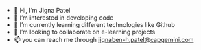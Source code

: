 - 👋 Hi, I’m Jigna Patel
- 👀 I’m interested in developing code
- 🌱 I’m currently learning different technologies like Github
- 💞️ I’m looking to collaborate on e-learning projects
- 📫 you can reach me through jignaben-h.patel@capgemini.com

<!---
jigs200281/jigs200281 is a ✨ special ✨ repository because its `README.md` (this file) appears on your GitHub profile.
You can click the Preview link to take a look at your changes.
--->
